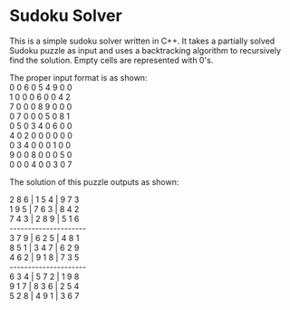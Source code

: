 # Sudoku Solver

This is a simple sudoku solver written in C++. It takes a partially solved Sudoku puzzle
as input and uses a backtracking algorithm to recursively find the solution. Empty cells
are represented with 0's.

The proper input format is as shown:  
0 0 6 0 5 4 9 0 0  
1 0 0 0 6 0 0 4 2  
7 0 0 0 8 9 0 0 0  
0 7 0 0 0 5 0 8 1  
0 5 0 3 4 0 6 0 0  
4 0 2 0 0 0 0 0 0  
0 3 4 0 0 0 1 0 0  
9 0 0 8 0 0 0 5 0  
0 0 0 4 0 0 3 0 7  

The solution of this puzzle outputs as shown:  

2 8 6 | 1 5 4 | 9 7 3  
1 9 5 | 7 6 3 | 8 4 2  
7 4 3 | 2 8 9 | 5 1 6  
\---------------------  
3 7 9 | 6 2 5 | 4 8 1  
8 5 1 | 3 4 7 | 6 2 9  
4 6 2 | 9 1 8 | 7 3 5  
\---------------------  
6 3 4 | 5 7 2 | 1 9 8  
9 1 7 | 8 3 6 | 2 5 4  
5 2 8 | 4 9 1 | 3 6 7  
